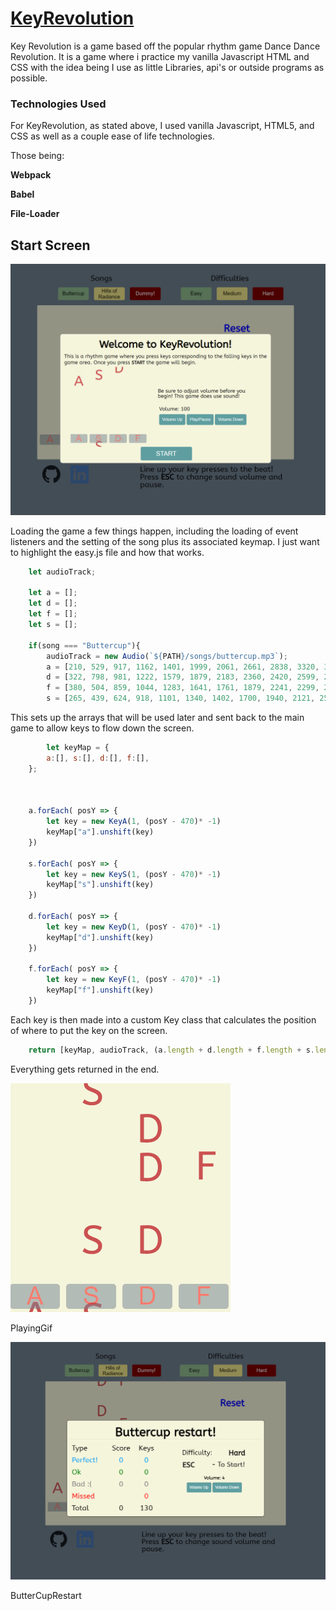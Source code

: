 # [KeyRevolution](https://alexarchibeque.github.io/KeyRevolution/)

Key Revolution is a game based off the popular rhythm game Dance Dance Revolution. 
It is a game where i practice my vanilla Javascript HTML and CSS with the idea being I use as little Libraries, api's or outside programs as possible.

### Technologies Used

For KeyRevolution, as stated above, I used vanilla Javascript, HTML5, and CSS as well as a couple ease of life technologies.

Those being: 

**Webpack**

**Babel**

**File-Loader**


## Start Screen

![alt-text](https://github.com/AlexArchibeque/KeyRevolution/blob/main/imgs/KeyRevFront.png "Playing the Game")

Loading the game a few things happen, including the loading of event listeners and the setting of the song plus its associated keymap. I just want to highlight the easy.js file and how that works.

```js
    let audioTrack;

    let a = [];
    let d = [];
    let f = [];
    let s = []; 
    
    if(song === "Buttercup"){
        audioTrack = new Audio(`${PATH}/songs/buttercup.mp3`);
        a = [210, 529, 917, 1162, 1401, 1999, 2061, 2661, 2838, 3320, 3797, 4216, 4399]
        d = [322, 798, 981, 1222, 1579, 1879, 2183, 2360, 2420, 2599, 2901, 2991, 3380, 3470, 3917, 4100, 4280, 4518]
        f = [380, 504, 859, 1044, 1283, 1641, 1761, 1879, 2241, 2299, 2360, 2479, 2962, 3442, 3981, 4038, 4400]
        s = [265, 439, 624, 918, 1101, 1340, 1402, 1700, 1940, 2121, 2539, 2871, 3021, 3348, 3500, 3858, 4159, 4280, 4518]
```

This sets up the arrays that will be used later and sent back to the main game to allow keys to flow down the screen.


```js
        let keyMap = {
        a:[], s:[], d:[], f:[],
    };



    a.forEach( posY => { 
        let key = new KeyA(1, (posY - 470)* -1)
        keyMap["a"].unshift(key)
    })

    s.forEach( posY => { 
        let key = new KeyS(1, (posY - 470)* -1)
        keyMap["s"].unshift(key)
    })

    d.forEach( posY => { 
        let key = new KeyD(1, (posY - 470)* -1)
        keyMap["d"].unshift(key)
    })

    f.forEach( posY => { 
        let key = new KeyF(1, (posY - 470)* -1)
        keyMap["f"].unshift(key)
    })
```

Each key is then made into a custom Key class that calculates the position of where to put the key on the screen.

```js
    return [keyMap, audioTrack, (a.length + d.length + f.length + s.length)];
```

Everything gets returned in the end.


![alt-text](https://github.com/AlexArchibeque/KeyRevolution/blob/main/imgs/PlayingGif.gif "Playing the Game")

PlayingGif

![alt-text](https://github.com/AlexArchibeque/KeyRevolution/blob/main/imgs/ButterCupRestart.png "Playing the Game")

ButterCupRestart
